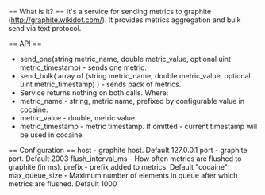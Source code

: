 == What is it? ==
 It's a service for sending metrics to graphite (http://graphite.wikidot.com/). It provides metrics aggregation and bulk send via text protocol.

== API ==
  * send_one(string metric_name, double metric_value, optional uint metric_timestamp) - sends one metric.
  * send_bulk( array of (string metric_name, double metric_value, optional uint metric_timestamp) ) - sends pack of metrics.
  * Service returns nothing on both calls.
 Where:
  * metric_name - string, metric name, prefixed by configurable value in cocaine.
  * metric_value - double, metric value.
  * metric_timestamp - metric timestamp. If omitted - current timestamp will be used in cocaine.

== Configuration ==
    host - graphite host. Default 127.0.0.1
    port - graphite port. Default 2003
    flush_interval_ms - How often metrics are flushed to graphite (in ms).
    prefix - prefix added to metrics. Default "cocaine"
    max_queue_size - Maximum number of elements in queue after which metrics are flushed. Default 1000